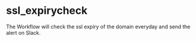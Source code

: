 # ssl_expirycheck
The Workflow will check the ssl expiry of the domain everyday and send the alert on Slack.
